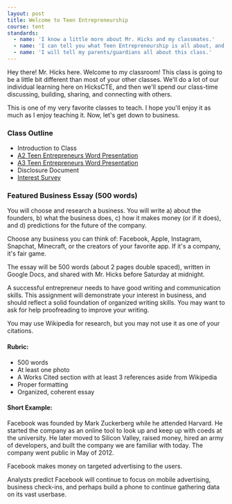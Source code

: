 ```yaml
---
layout: post
title: Welcome to Teen Entrepreneurship
course: tent
standards:
  - name: 'I know a little more about Mr. Hicks and my classmates.'
  - name: 'I can tell you what Teen Entrepreneurship is all about, and what will be expected of me.'
  - name: 'I will tell my parents/guardians all about this class.'
---
```


<div class="message">
  <p>Hey there! Mr. Hicks here. Welcome to my classroom! This class is going to be a little bit different than most of your other classes. We'll do a lot of our individual learning here on HicksCTE, and then we'll spend our class-time discussing, building, sharing, and connecting with others.</p>
  <p>This is one of my very favorite classes to teach. I hope you'll enjoy it as much as I enjoy teaching it. Now, let's get down to business.</p>
</div>


### Class Outline

* Introduction to Class
* [A2 Teen Entrepreneurs Word Presentation](https://docs.google.com/a/alpinedistrict.org/presentation/d/1k-q6DFJOtPWGwU2AIS5eQcXvK49m2Axv7imam_VpPN0/edit#slide=id.p)
* [A3 Teen Entrepreneurs Word Presentation](https://docs.google.com/a/alpinedistrict.org/presentation/d/1_V7tvrwI4d6ONZEnIw1RM6lrOmgfQy8lovGVJ5-xxVw/edit#slide=id.p)
* Disclosure Document
* [Interest Survey](https://docs.google.com/a/alpinedistrict.org/forms/d/1lhAE30IivP3QwkiffBaGnrRUJDZmEMBGCbhtwPN8z6k/viewform)

### Featured Business Essay (500 words)

You will choose and research a business. You will write a) about the founders, b) what the business does, c) how it makes money (or if it does), and d) predictions for the future of the company.

Choose any business you can think of: Facebook, Apple, Instagram, Snapchat, Minecraft, or the creators of your favorite app. If it's a company, it's fair game.

The essay will be 500 words (about 2 pages double spaced), written in Google Docs, and shared with Mr. Hicks before Saturday at midnight.

A successful entrepreneur needs to have good writing and communication skills. This assignment will demonstrate your interest in business, and should reflect a solid foundation of organized writing skills. You may want to ask for help proofreading to improve your writing.

You may use Wikipedia for research, but you may not use it as one of your citations.

#### Rubric:

* 500 words
* At least one photo
* A Works Cited section with at least 3 references aside from Wikipedia
* Proper formatting
* Organized, coherent essay

#### Short Example:

Facebook was founded by Mark Zuckerberg while he attended Harvard. He started the company as an online tool to look up and keep up with coeds at the university. He later moved to Silicon Valley, raised money, hired an army of developers, and built the company we are familiar with today. The company went public in May of 2012.

Facebook makes money on targeted advertising to the users.

Analysts predict Facebook will continue to focus on mobile advertising, business check-ins, and perhaps build a phone to continue gathering data on its vast userbase.  
